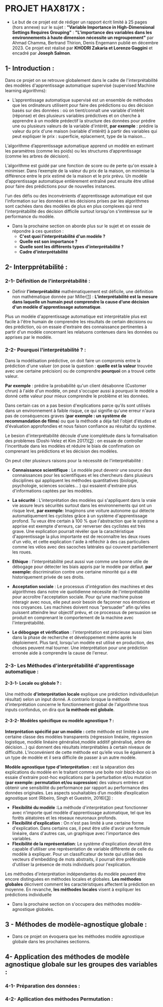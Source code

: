 # PROJET HAX817X : 
- Le but de ce projet est de rédiger un rapport écrit limité à 25 pages  (hors annexe) sur le sujet :  **"Variable Importance in High-Dimensional Settings Requires Grouping"** : **"L'importance des variables dans les environnements à haute
dimension nécessite un regroupement"** par Ahmad Chamma, Bertrand Thirion, Denis Engemann publié en décembre 2023. Ce projet est réalisé par **KHODRI Zakaria et Lorenzo Gaggini** et encadré par **Joseph Salmon**.

## 1- Introduction : 
Dans ce projet on se retrouve globalement dans le cadre de l'interprétabilité des modèles d'apprentissage automatique supervisé (supervised Machine learning algorithms):

- L’apprentissage automatique supervisé est un ensemble de méthodes que les ordinateurs utilisent pour faire des prédictions ou des décision basés sur des données : où on tient/connaît une variable d'intérêt (réponse) et des plusieurs variables prédictives et on cherche à apprendre à un modèle prédectif la structure des données pour prédire une ou plusieurs valeurs de la variable d'intérêt, **par exemple** : prédire la valeur du prix d'une maison (variable d'intérêt) à partir des variables qui peut expliquer le prix : superficie, eplacement, type de la maison...

L’algorithme d’apprentissage automatique apprend un modèle en estimant les paramètres (comme les poids) ou les structures d’apprentissage (comme les arbres de décision).

L’algorithme est guidé par une fonction de score ou de perte qu'on essaie à minimiser.
Dans l’exemple de la valeur du prix de la maison, on minimise la différence entre le prix estimé de la maison et le prix prévu. Un modèle d’apprentissage automatique entièrement entraîné peut ensuite être utilisé pour faire des prédictions pour de nouvelles instances.

l'un des défis ou des inconvénients d'apprentissage automatique est que l'information sur les données et les décisions prises par les algorithmes sont cachées dans des modèles de plus en plus complexes qui rend l'interprétabilité des décision difficile surtout lorsqu'on s'inntéresse sur le performance du modèle.

- Dans la prochaine section on aborde plus sur le sujet et on essaie de répondre à ces question : 
  - **C'est quoi l'interprétabilité d'un modèle ?** 
  - **Quelle est son importance ?**
  - **Quelle sont les différents types d'interprétabilité ?**
  - **Cadre d'interprétabilité**

## 2- Interpprétabilité :
### 2-1- Définition de l'interprétabilité :  
- Définir **l'interprétabilité** mathématiquement est déficile, une définition non mathématique donnée par Miller[[1](https://arxiv.org/abs/1706.07269)] :  **L’interprétabilité est la mesure dans laquelle un humain peut comprendre la cause d’une décision d'un modèle d'apprentissage automatique**.

Plus un modèle d'apprentissage automatique est interprétable plus est facile à l'être humain de comprendre les résultats de certain décisions ou des prédiction, où on essaie d'extraire des connaissance pertinentes à partir d'un modèle concernant les relatuons contenues dans les données ou apprises par le modèle.

### 2-2- Pourquoi l'interprétabilité ? : 
Dans la modélisation prédictive, on doit faire un compromis entre la prédiction d'une valuer (on pose la question : **quelle est la valeur** trouvée avec une certaine précision) ou de comprendre **pourquoi** on a trouvé cette valeur.

**Par exemple** : prédire la probabilité qu'un client désabonne (Customer chrun) à l'aide d'un modèle, on peut s'occuper aussi à pourquoi le modèle a donné cette valeur pour mieux comprendre le problème et les données.

Dans certain cas on a pas besion d'explications parce qu'ils sont utilisés dans un environnement à faible risque, ce qui signifie qu'une erreur n'aura pas de conséquences graves (**par exemple : un système de recommandation de films**) ou que la méthode a déja fait l'objet d'études et d'évaluation approfondies et nous faison confiance au résultat du système.

Le besion d'interprétabilité découle d'une icomplétude dans la formalisation des problèmes (Doshi-Velez et Kim 2017)[[2](http://arxiv.org/abs/1702.08608)] : on essaie de controller l'incertitude dans les modèles et réduire le biais de confirmation on comprenant les prédictions et les décision des modèles.

On peut citer plusieurs raisons pour la nécessité de l'interprétabilité : 
- **Connaissance scientifique** : Le modèle peut devenir une source des connaissances pour les scientifiques et les chercheurs dans plusieurs disciplines qui appliquent les méthodes quantitatives (biologie, psychologie, sciences sociales... ) qui essaient d'extraire plus d'informations captées par les modèles.
 
- **La sécurité** : L'interprétation des modèles qui s'appliquent dans la vraie vie assure leurs sécurités surtout dans les environnements qui ont un risque levé, **par exemple:** Imaginons une voiture autonome qui détecte automatiquement les cyclistes grâce à un système d'apprentissage profond. Tu veux être certain à 100 % que l'abstraction que le système a apprise est exempte d'erreurs, car renverser des cyclistes est très grave. Une explication pourrait révéler que la caractéristique d'apprentissage la plus importante est de reconnaître les deux roues d'un vélo, et cette explication t'aide à réfléchir à des cas particuliers comme les vélos avec des sacoches latérales qui couvrent partiellement les roues.

- **Ethique** : l'interprétabilité peut aussi vue comme une bonne utile de débogage pour détecter les biais appris par le modèle par défaut. **par exemple:** discrimination contre une certaine minorité qui a été historiquement privée de ses droits.

- **Acceptation sociale** : Le processus d'intégration des machines et des algorithmes dans notre vie quotidienne nécessite de l'interprétabilité pour accroître l'acceptation sociale. Pour qu'une machine puisse interagir avec nous, elle peut avoir besoin de façonner nos émotions et nos croyances. Les machines doivent nous "persuader" afin qu'elles puissent atteindre leur objectif prévu, et ce processus de persuasion se produit en comprenant le comportement de la machine avec l'interprétabilité.
- **Le débogage et vérification** : l'interprétation est précieuse aussi bien dans la phase de recherche et développement même après le déploiement. Plus tard, lorsqu'un modèle est utilisé en production, des choses peuvent mal tourner. Une interprétation pour une prédiction erronée aide à comprendre la cause de l'erreur.

### 2-3- Les Méthodes d'interprétabilité d'apprentissage automatique : 
#### 2-3-1- Locale ou globale ? : 
Une méthode **d'interprétation locale** explique une prédiction individuelle(un résultat) selon un input donné. A contrario lorsque la méthode d'interprétation concerne le fonctionnement global de l'algorithme tous inputs confondus, on dira que **la méthode est globale**.
#### 2-3-2- Modèles spécifique ou modèle agnostique ? : 
**Interprétation spécifié par un modèle :** cette méthode est limitée à une certaine classe des modèles transparents (régression linéaire, régression logistique, modèle linéaire généralisé,modèle additif généralisé, arbre de décision...) qui donnent des résultats interprétables à certain niveaux de difficulté. L’inconvénient de cette méthode est qu’elle vous lie également à un type de modèle et il sera difficile de passer à un autre modèle.

**Modèle agnostique type d'interprétation :**  est la séparation des explications du modèle en le traitant comme une boite noir *black-box* où on essaie d'extraire post-hoc explications par la perturbation et/ou mutation (**par exemple: permutation et/ou supression**) des valeurs entrées et obtenir une sensibilité du performance par rapport au performance des données originales.
Les aspects souhaitables d’un modèle d’explication agnostique sont (Ribeiro, Singh et Guestrin, 2016)[[3](https://arxiv.org/abs/1602.04938)] :
- **Flexibilité du modèle** :La méthode d'interprétation peut fonctionner avec n'importe quel modèle d'apprentissage automatique, tel que les forêts aléatoires et les réseaux neuronaux profonds.
- **Flexibilité d’explication** : On n'est pas limité à une certaine forme d'explication. Dans certains cas, il peut être utile d'avoir une formule linéaire, dans d'autres cas, un graphique avec l'importance des variables.
- **Flexibilité de la représentation**: Le système d'explication devrait être capable d'utiliser une représentation de variable différente de celle du modèle à expliquer. Pour un classificateur de texte qui utilise des vecteurs d'embedding de mots abstraits, il pourrait être préférable d'utiliser la présence de mots individuels pour l'explication.

Les méthodes d'interprétation indépendantes du modèle peuvent être encore distinguées en méthodes locales et globales. **Les méthodes globales** décrivent comment les caractéristiques affectent la prédiction en moyenne. En revanche, **les méthodes locales** visent à expliquer les prédictions individuelle
- Dans la prochaine section on s'occupera des méthodes modèle-agnostique globales.
## 3 - Méthodes de modèle-agnostique globale : 

- Dans ce projet on évoquera que les méthodes modèle agnostique globale dans les prochaines sectionns.
## 4- Application des méthodes de modèle agnostique globale sur les groupes des variables :
### 4-1- Préparation des données :
### 4-2- Apllication des méthodes Permutation : 
### 